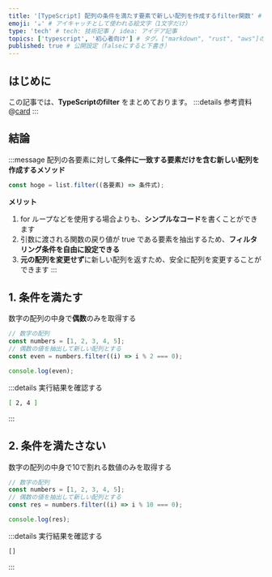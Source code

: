 ```yaml
---
title: '[TypeScript] 配列の条件を満たす要素で新しい配列を作成するfilter関数' # 記事のタイトル
emoji: '☕' # アイキャッチとして使われる絵文字（1文字だけ）
type: 'tech' # tech: 技術記事 / idea: アイデア記事
topics: ['typescript', '初心者向け'] # タグ。["markdown", "rust", "aws"]のように指定する
published: true # 公開設定（falseにすると下書き）
---
```


## はじめに
この記事では、**TypeScriptのfilter** をまとめております。
:::details 参考資料
@[card](https://oukayuka.booth.pm/items/2368045)
:::

## 結論

:::message
配列の各要素に対して**条件に一致する要素だけを含む新しい配列を作成するメソッド**

```typescript
const hoge = list.filter((各要素) => 条件式);
```
**メリット**

1. for ループなどを使用する場合よりも、**シンプルなコード**を書くことができます
2. 引数に渡される関数の戻り値が true である要素を抽出するため、**フィルタリング条件を自由に設定できる**
3. **元の配列を変更せず**に新しい配列を返すため、安全に配列を変更することができます
:::


## 1. 条件を満たす

数字の配列の中身で**偶数**のみを取得する

```ts
// 数字の配列
const numbers = [1, 2, 3, 4, 5];
// 偶数の値を抽出して新しい配列とする
const even = numbers.filter((i) => i % 2 === 0);

console.log(even);
```

:::details 実行結果を確認する
```bash
[ 2, 4 ]
```
:::

## 2. 条件を満たさない

数字の配列の中身で10で割れる数値のみを取得する

```ts
// 数字の配列
const numbers = [1, 2, 3, 4, 5];
// 偶数の値を抽出して新しい配列とする
const res = numbers.filter((i) => i % 10 === 0);

console.log(res);
```

:::details 実行結果を確認する
```bash
[]
```
:::

